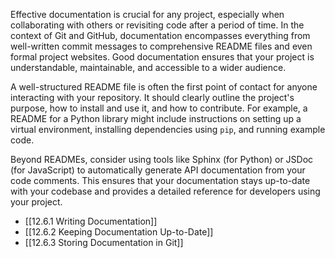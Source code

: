 Effective documentation is crucial for any project, especially when collaborating with others or revisiting code after a period of time. In the context of Git and GitHub, documentation encompasses everything from well-written commit messages to comprehensive README files and even formal project websites. Good documentation ensures that your project is understandable, maintainable, and accessible to a wider audience.

A well-structured README file is often the first point of contact for anyone interacting with your repository. It should clearly outline the project's purpose, how to install and use it, and how to contribute. For example, a README for a Python library might include instructions on setting up a virtual environment, installing dependencies using `pip`, and running example code.

Beyond READMEs, consider using tools like Sphinx (for Python) or JSDoc (for JavaScript) to automatically generate API documentation from your code comments. This ensures that your documentation stays up-to-date with your codebase and provides a detailed reference for developers using your project.

- [[12.6.1 Writing Documentation]]
- [[12.6.2 Keeping Documentation Up-to-Date]]
- [[12.6.3 Storing Documentation in Git]]